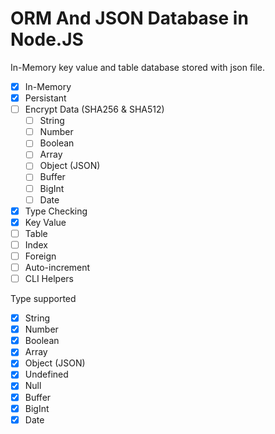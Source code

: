 # ORM And JSON Database in Node.JS

In-Memory key value and table database stored with json file.

- [x] In-Memory
- [x] Persistant
- [ ] Encrypt Data (SHA256 & SHA512)
  - [ ] String
  - [ ] Number
  - [ ] Boolean
  - [ ] Array
  - [ ] Object (JSON)
  - [ ] Buffer
  - [ ] BigInt
  - [ ] Date
- [x] Type Checking
- [x] Key Value
- [ ] Table
- [ ] Index
- [ ] Foreign
- [ ] Auto-increment
- [ ] CLI Helpers

Type supported
- [x] String
- [x] Number
- [x] Boolean
- [x] Array
- [x] Object (JSON)
- [x] Undefined
- [x] Null
- [x] Buffer
- [x] BigInt
- [x] Date